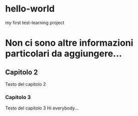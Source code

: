 # hello-world
my first test-learning project
# Non ci sono altre informazioni particolari da aggiungere...
## Capitolo 2
Testo del capitolo 2
### Capitolo 3
Testo del capitolo 3
Hi everybody...

